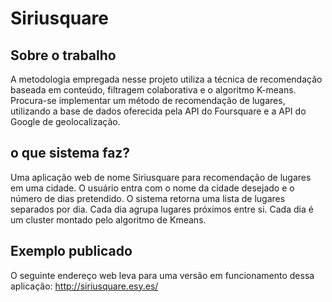 # Siriusquare
## Sobre o trabalho
A metodologia empregada nesse projeto utiliza a técnica de recomendação baseada em conteúdo, filtragem colaborativa e o algoritmo K-means. Procura-se implementar um método de recomendação de lugares, utilizando a base de dados oferecida pela API do Foursquare e a API do Google de geolocalização.

## o que sistema faz?
Uma aplicação web de nome Siriusquare para recomendação de lugares em uma cidade.
O usuário entra com o nome da cidade desejado e o número de dias pretendido.
O sistema retorna uma lista de lugares separados por dia. Cada dia agrupa lugares próximos entre si. Cada dia é um cluster montado pelo algoritmo de Kmeans.
## Exemplo publicado
O seguinte endereço web leva para uma versão em funcionamento dessa aplicação:
<a href="http://siriusquare.esy.es/" target="blank">http://siriusquare.esy.es/</a>
